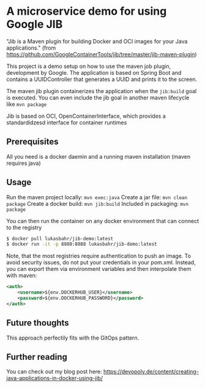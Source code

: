 # A microservice demo for using Google JIB

"Jib is a Maven plugin for building Docker and OCI images for your Java applications."
(from https://github.com/GoogleContainerTools/jib/tree/master/jib-maven-plugin)

This project is a demo setup on how to use the maven job plugin, development by Google. 
The application is based on Spring Boot and contains a UUIDController that generates a UUID and prints it to the screen.

The maven jib plugin containerizes the application when the `jib:build` goal is executed. You can even include the jib goal 
in another maven lifecycle like `mvn package`

Jib is based on OCI, OpenContainerInterface, which provides a standardidzesd interface for container runtimes

## Prerequisites

All you need is a docker daemin and a running maven installation (maven requires java)

## Usage

Run the maven project locally: `mvn exec:java`
Create a jar file: `mvn clean package`
Create a docker build: `mvn jib:build`
Included in packaging: `mvn package`
 
You can then run the container on any docker environment that can connect to the registry

```sh
$ docker pull lukasbahr/jib-demo:latest
$ docker run -it -p 8888:8888 lukasbahr/jib-demo:latest
```
Note, that the most registries require authentication to push an image. 
To avoid security issues, do not put your credentials in your pom.xml. Instead, you can export them via environment variables and 
then interpolate them with maven:

```xml
<auth>
    <username>${env.DOCKERHUB_USER}</username>
    <password>${env.DOCKERHUB_PASSWORD}</password>
</auth>
```

## Future thoughts

This approach perfectily fits with the GitOps pattern.

## Further reading
You can check out my blog post here: https://devopoly.de/content/creating-java-applications-in-docker-using-jib/
